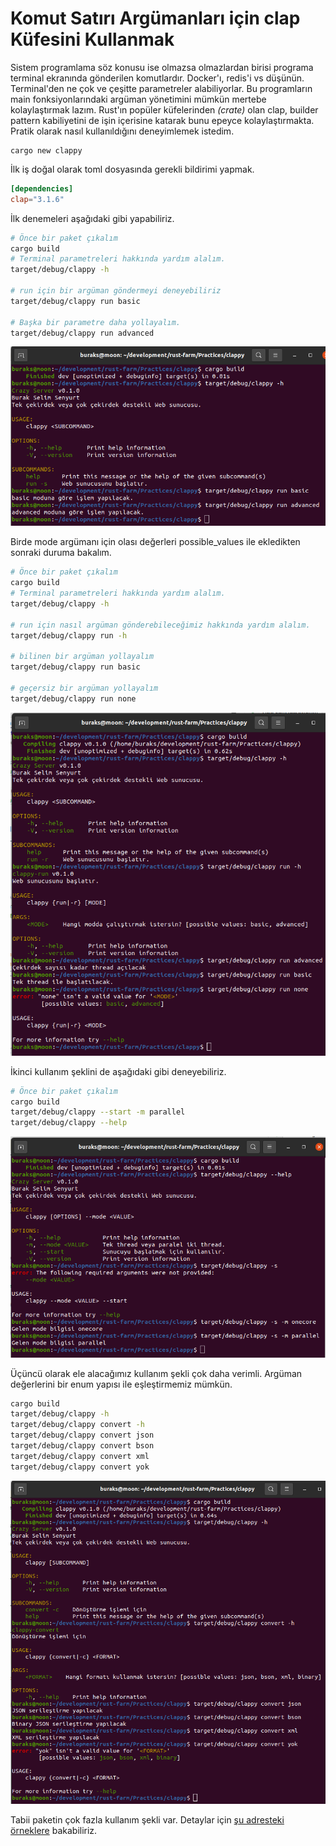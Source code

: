 # Komut Satırı Argümanları için clap Küfesini Kullanmak

Sistem programlama söz konusu ise olmazsa olmazlardan birisi programa terminal ekranında gönderilen komutlardır. Docker'ı, redis'i vs düşünün. Terminal'den ne çok ve çeşitte parametreler alabiliyorlar. Bu programların main fonksiyonlarındaki argüman yönetimini mümkün mertebe kolaylaştırmak lazım. Rust'ın popüler küfelerinden _(crate)_ olan clap, builder pattern kabiliyetini de işin içerisine katarak bunu epeyce kolaylaştırmakta. Pratik olarak nasıl kullanıldığını deneyimlemek istedim.

```shell
cargo new clappy
```

İlk iş doğal olarak toml dosyasında gerekli bildirimi yapmak.

```toml
[dependencies]
clap="3.1.6"
```

İlk denemeleri aşağıdaki gibi yapabiliriz.

```bash
# Önce bir paket çıkalım
cargo build
# Terminal parametreleri hakkında yardım alalım.
target/debug/clappy -h

# run için bir argüman göndermeyi deneyebiliriz
target/debug/clappy run basic

# Başka bir parametre daha yollayalım.
target/debug/clappy run advanced
```

![../images/clappy_2.png](../images/clappy_2.png)

Birde mode argümanı için olası değerleri possible_values ile ekledikten sonraki duruma bakalım.

```bash
# Önce bir paket çıkalım
cargo build
# Terminal parametreleri hakkında yardım alalım.
target/debug/clappy -h

# run için nasıl argüman gönderebileceğimiz hakkında yardım alalım.
target/debug/clappy run -h

# bilinen bir argüman yollayalım
target/debug/clappy run basic

# geçersiz bir argüman yollayalım
target/debug/clappy run none
```

![../images/clappy_3.png](../images/clappy_3.png)

İkinci kullanım şeklini de aşağıdaki gibi deneyebiliriz.

```bash
# Önce bir paket çıkalım
cargo build
target/debug/clappy --start -m parallel
target/debug/clappy --help
```
![../images/clappy_1.png](../images/clappy_1.png)

Üçüncü olarak ele alacağımız kullanım şekli çok daha verimli. Argüman değerlerini bir enum yapısı ile eşleştirmemiz mümkün.

```bash
cargo build
target/debug/clappy -h
target/debug/clappy convert -h
target/debug/clappy convert json
target/debug/clappy convert bson
target/debug/clappy convert xml
target/debug/clappy convert yok
```

![../images/clappy_4.png](../images/clappy_4.png)

Tabii paketin çok fazla kullanım şekli var. Detaylar için [şu adresteki örneklere](https://github.com/clap-rs/clap/blob/v3.1.6/examples/tutorial_builder/README.md#enumerated-values) bakabiliriz.